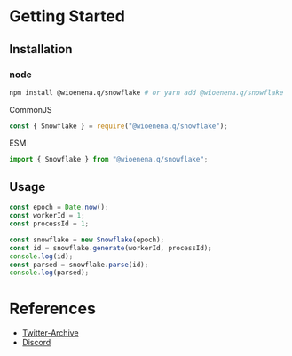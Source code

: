 # Getting Started

## Installation
### node
```bash
npm install @wioenena.q/snowflake # or yarn add @wioenena.q/snowflake
```
CommonJS
```js
const { Snowflake } = require("@wioenena.q/snowflake");
```
ESM
```js
import { Snowflake } from "@wioenena.q/snowflake";
```

## Usage
```js
const epoch = Date.now();
const workerId = 1;
const processId = 1;

const snowflake = new Snowflake(epoch);
const id = snowflake.generate(workerId, processId);
console.log(id);
const parsed = snowflake.parse(id);
console.log(parsed);
```


# References
- [Twitter-Archive](https://github.com/twitter-archive/snowflake)
- [Discord](https://discord.com/developers/docs/reference#snowflakes)